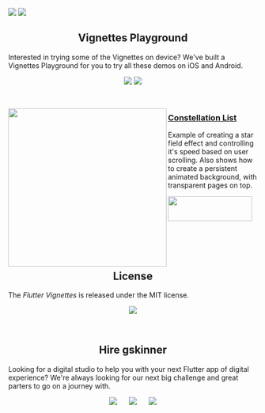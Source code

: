 <a href="https://www.gskinner.com/flutter_showcase/"><img src="https://gskinner.com/flutter_showcase/shared/header@2x.png"></a>
<img src="https://gskinner.com/flutter_showcase/shared/subheader@2x.png">

<h2 align=center>Vignettes Playground</h2>

Interested in trying some of the Vignettes on device? We've built a Vignettes Playground for you to try all these demos on iOS and Android.

<p align=center><img src="https://gskinner.com/flutter_showcase/shared/appstore-Apple.png"/>  <img src="https://gskinner.com/flutter_showcase/shared/appstore-Google.png"/></p>
<br/>

<p id="constellation_list">
<a href="#"><img align="left" src="https://gskinner.com/flutter_showcase/previews/constellation_list_edited.gif" width="320" height="320" /></a>
<a href="#constellation_list"><h3>Constellation List</h3></a>
<p>Example of creating a star field effect and controlling it's speed based on user scrolling. Also shows how to create a persistent animated background, with transparent pages on top.</p>
<a href="#"><img align="left" src="https://gskinner.com/flutter_showcase/shared/button-CTA@2x.png" width=170 height=50 /></a>
</p><br/><br/><br/><br/><br/><br/><br/>

<h2 id="license" align=center>License</h2>


The _Flutter Vignettes_ is released under the MIT license. 


<p align=center><a href="https://opensource.org/licenses/MIT"><img src="https://img.shields.io/badge/License-MIT-yellow.svg"/></a></p>

<br/>
<h2 align=center>Hire gskinner</h2>


Looking for a digital studio to help you with your next Flutter app of digital experience? We're always looking for our next big challenge and great parters to go on a journey with.


<p align=center>
<a href="https://gskinner.com"><img src="https://gskinner.com/flutter_showcase/shared/button-HireUs.png"/></a>&nbsp;&nbsp;&nbsp;&nbsp;&nbsp;
<a href="https://gskinner.com"><img src="https://gskinner.com/flutter_showcase/shared/button-Follow.png"/></a>&nbsp;&nbsp;&nbsp;&nbsp;&nbsp;
<a href="https://gskinner.com"><img src="https://gskinner.com/flutter_showcase/shared/button-Website.png"/></a>
</p><br /><br />
